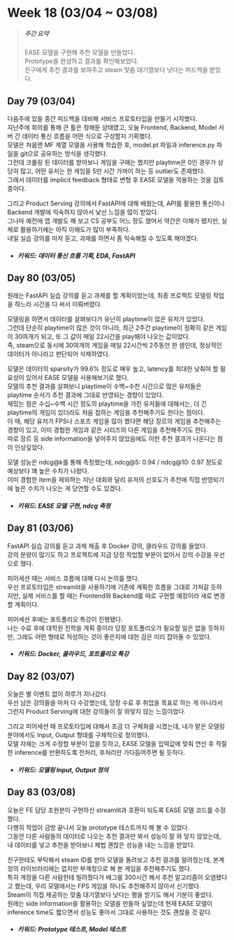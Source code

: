 Week 18 (03/04 ~ 03/08)
===
>  ##### 주간 요약
>  EASE 모델을 구현해 추천 모델을 만들었다.  
>  Prototype을 완성하고 결과를 확인해보았다.  
>  친구에게 추천 결과를 보여주고 steam 맞춤 대기열보다 낫다는 피드백을 받았다.  

Day 79 (03/04)
---
다음주에 있을 중간 피드백을 대비해 서비스 프로토타입을 만들기 시작했다.  
지난주에 회의를 통해 큰 틀은 정해둔 상태였고, 오늘 Frontend, Backend, Model 서버 간 데이터 통신 흐름을 어떤 식으로 구성할지 기획했다.  
모델은 처음엔 MF 계열 모델을 사용해 학습한 후, model.pt 파일과 inference.py 파일을 git으로 공유하는 방식을 생각했다.  
그런데 크롤링 된 데이터를 받아보니 게임을 구매는 했지만 playtime은 0인 경우가 상당히 많고, 어떤 유저는 한 게임을 5만 시간 가까이 하는 등 outlier도 존재했다.  
그래서 데이터를 implicit feedback 형태로 변형 후 EASE 모델을 적용하는 것을 검토 중이다.  

그리고 Product Serving 강의에서 FastAPI에 대해 배웠는데, API를 활용한 통신이나 Backend 개발에 익숙하지 않아서 낯선 느낌을 많이 받았다.  
그나마 예전에 앱 개발도 해 보고 CS 공부도 어느 정도 했어서 약간은 이해가 됐지만, 실제로 활용하기에는 아직 이해도가 많이 부족하다.  
내일 실습 강의를 마저 듣고, 과제를 하면서 좀 익숙해질 수 있도록 해야겠다.  

+ ##### 키워드: 데이터 통신 흐름 기획, EDA, FastAPI

Day 80 (03/05)
---
원래는 FastAPI 실습 강의를 듣고 과제를 할 계획이었는데, 최종 프로젝트 모델링 작업을 하느라 시간을 다 써서 미뤄버렸다.  

모델링을 하면서 데이터를 살펴보다가 유난히 playtime이 많은 유저가 있었다.  
그런데 단순히 playtime이 많은 것이 아니라, 최근 2주간 playtime이 정확히 같은 게임이 30여개가 되고, 또 그 값이 매일 22시간을 play해야 나오는 값이었다.  
즉, steam으로 동시에 30여개의 게임을 매일 22시간씩 2주동안 한 셈인데, 정상적인 데이터가 아니라고 판단되어 삭제하였다.  

모델은 데이터의 sparsity가 99.6% 정도로 매우 높고, latency를 최대한 낮춰야 할 필요성이 있어서 EASE 모델을 사용해보기로 했다.  
모델의 추천 결과를 살펴보니 playtime이 수백~수천 시간으로 많은 유저들은 playtime 순서가 추천 결과에 그대로 반영되는 경향이 있었다.  
재밌는 점은 수십~수백 시간 정도의 playtime을 가진 유저들에 대해서는, 더 긴 playtime의 게임이 있더라도 처음 접하는 게임을 추천해주기도 한다는 점이다.  
이 때, 해당 유저가 FPS나 스포츠 게임을 많이 했다면 해당 장르의 게임을 추천해주는 경향이 있고, 이미 경험한 게임과 같은 시리즈의 다른 게임을 추천해주기도 한다.  
따로 장르 등 side information을 넣어주지 않았음에도 이런 추천 결과가 나온다는 점이 인상깊었다.  

모델 성능은 ndcg@k를 통해 측정했는데, ndcg@5: 0.94 / ndcg@10: 0.97 정도로 예상보다 꽤 높은 수치가 나왔다.  
이미 경험한 item을 제외하는 지난 대회와 달리 유저의 선호도가 추천에 직접 반영되기에 높은 수치가 나오는 게 당연할 수도 있겠다.  

+ ##### 키워드: EASE 모델 구현, ndcg 측정

Day 81 (03/06)
---
FastAPI 실습 강의를 듣고 과제 제출 후 Docker 강의, 클라우드 강의를 들었다.  
강의 분량이 많기도 하고 프로젝트에 지금 당장 작업할 부분이 없어서 강의 수강을 우선으로 했다.  

피어세션 때는 서비스 흐름에 대해 다시 논의를 했다.  
우선 프로토타입은 streamlit을 사용하기에 기존에 계획한 흐름을 그대로 가져갈 듯하지만, 실제 서비스를 할 때는 Frontend와 Backend를 따로 구현할 예정이라 새로 변경할 계획이다.  

피어세션 후에는 포트폴리오 특강이 진행됐다.  
나는 수료 후에 대학원 진학을 계획 중이라 당장 포트폴리오가 필요할 일은 없을 듯하지만, 그래도 어떤 형태로 작성하는 것이 좋은지에 대한 감은 미리 잡아둘 수 있었다.  

+ ##### 키워드: Docker, 클라우드, 포트폴리오 특강

Day 82 (03/07)
---
오늘은 별 이벤트 없이 하루가 지나갔다.  
우선 남은 강의들을 마저 다 수강했는데, 당장 수료 후 취업을 목표로 하는 게 아니라서 그런지 Product Serving에 대한 강의들이 잘 와닿지 않는 느낌이었다.  

그리고 피어세션 때 프로토타입에 대해서 조금 더 구체화를 시켰는데, 내가 맡은 모델링 분야에서도 Input, Output 형태를 구체적으로 정의했다.  
모델 자체는 크게 수정할 부분이 없을 듯하고, EASE 모델을 입력값에 맞춰 연산 후 적절한 inference를 반환하도록 전처리, 후처리만 가다듬어주면 될 듯하다.  

+ ##### 키워드: 모델링 Input, Output 정의

Day 83 (03/08)
---
오늘은 FE 담당 조원분이 구현하신 streamlit과 호환이 되도록 EASE 모델 코드를 수정했다.  
다행히 작업이 금방 끝나서 오늘 prototype 테스트까지 해 볼 수 있었다.  
그동안 다른 사람들의 데이터로 나오는 추천 결과만 봐서 성능이 잘 와 닿지 않았는데, 내 데이터를 넣고 추천을 받아보니 제법 괜찮은 성능을 내는 느낌을 받았다.  

친구한테도 부탁해서 steam ID를 받아 모델을 돌려보고 추천 결과를 알려줬는데, 본계정의 라이브러리에는 없지만 부계정으로 해 본 게임을 추천해주기도 했다.  
특히 계정을 다른 사람한테 빌려줬다가 배그를 300시간 해서 추천 알고리즘이 오염됐다고 했는데, 우리 모델에서는 FPS 게임을 하나도 추천해주지 않아서 신기했다.  
Steam이 직접 제공하는 맞춤 대기열보다 낫다는 평을 받기도 해서 기분이 좋았다.  
원래는 side information을 활용하는 모델을 만들까 싶었는데 현재 EASE 모델이 inference time도 짧으면서 성능도 좋아서 그대로 사용하는 것도 괜찮을 것 같다.  

+ ##### 키워드: Prototype 테스트, Model 테스트
